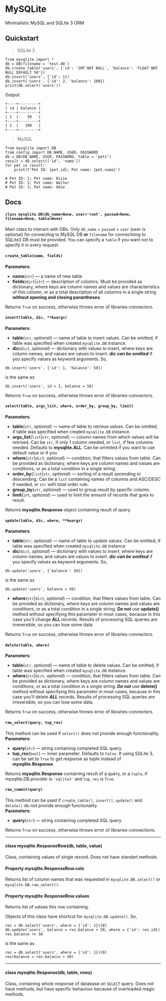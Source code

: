# MySQLite

Minimalistic MySQL and SQLite 3 ORM  

## Quickstart

> SQLite 3
```python3
from mysqlite import *
db = DB(filename = 'test.db')
db.create_table('users', {'id': 'INT NOT NULL', 'balance': 'FLOAT NOT NULL DEFAULT 50'})
db.insert('users', {'id': 1})
db.insert('users', {'id': 2, 'balance': 100})
print(db.select('users'))
```
Output:
```pycon
+----+---------+
| id | balance |
+----+---------+
| 1  |    50   |
+----+---------+
| 2  |   100   |
+----+---------+
```

> MySQL
```python3
from mysqlite import DB
from config import DB_NAME, USER, PASSWORD
db = DB(DB_NAME, USER, PASSWORD, table = 'pets')
result = db.select(['id', 'name'])
for pet in result:
    print(f'Pet ID: {pet.id}; Pet name: {pet.name}')

# Pet ID: 1; Pet name: Dixie
# Pet ID: 2; Pet name: Walter
# Pet ID: 3; Pet name: Odie
```  
## Docs

#### `class mysqlite.DB(db_name=None, user='root', passwd=None, filename=None, table=None)`
Main class to interact with DBs. Only `db_name` + `passwd` + `user` (user is optional) for connecting to MySQL DB **or** `filename` for connectiong to SQLite3 DB must be provided. You can specify a `table` if you want not to specify it in every request.  
#### `create_table(name, fields)`
**Parameters**:
- **name**(`str`) — a name of new table
- **fields**(`dict`|`str`) — description of columns. Must be provided as dictionary, where keys are column names and values are characteristics of this column, or as a total description of all columns in a single string **without opening and closing parantheses**.

Returns `True` on success, otherwise throws error of libraries-connectors.  
#### `insert(table, dic, **kwargs)`
**Parameters**:
- **table**(`str`, _optional_) — name of table to insert values. Can be omitted, if table was specified when created `mysqlite.DB` instance.
- **dic**(`dict`, _optional_) — dictionary with values to insert, where keys are column names, and values are values to insert.
**dic** **_can be omitted_** if you specify values as keyword arguments. So,
```python3
db.insert('users', {'id': 1, 'balance': 50})
```
is the same as
```python3
db.insert('users', id = 1, balance = 50)
```

Returns `True` on success, otherwise throws error of libraries-connectors.  
#### `select(table, args_list, where, order_by, group_by, limit)`
**Parameters**:
- **table**(`str`, _optional_) — name of table to retrieve values. Can be omitted, if table was specified when created `mysqlite.DB` instance.
- **args_list**(`list`|`str`, _optional_) — column names from which values will be retrived. Can be `str`, if only 1 column needed, or `list`, if few columns needed. Defaults to **mysqlite.ALL**. Can be ommited if you want to use default value or if you 
- **where**(`str`|`dict`, _optional_) — condition, that filters values from table. Can be provided as dictionary, where keys are column names and values are conditions, or as a total condition in a single string.
- **order_by**(`list`|`str`, _optional_) — sorting of a result ascending or descending. Can be a `list` containing names of columns and ASC/DESC if needed, or `str` with total order rule.
- **group_by**(`str`, _optional_) — used to group result by specific column.
- **limit**(`int`, _optional_) — used to limit the amount of records that goes to result.

Returns **mysqlite.Response** object containing result of query.  
#### `update(table, dic, where, **kwargs)`
**Parameters**:
- **table**(`str`, _optional_) — name of table to update values. Can be omitted, if table was specified when created `mysqlite.DB` instance.
- **dic**(`dict`, _optional_) — dictionary with values to insert, where keys are column names, and values are values to insert.
**dic** **_can be omitted_** if you specify values as keyword arguments. So,
```python3
db.update('users', {'balance': 50})
```
is the same as
```python3
db.update('users', balance = 50)
```
- **where**(`str`|`dict`, _optional_) — condition, that filters values from table. Can be provided as dictionary, where keys are column names and values are conditions, or as a total condition in a single string.
**_Do not_** use **update()** method without specifying this parameter in most cases, because in this case you'll change **_ALL_** records. Results of processing SQL queries are irreversible, so you can lose some data.

Returns `True` on success, otherwise throws error of libraries-connectors.  
#### `delete(table, where)`
**Parameters**:
- **table**(`str`, _optional_) — name of table to delete values. Can be omitted, if table was specified when created `mysqlite.DB` instance.
- **where**(`str`|`dict`, _optional_) — condition, that filters values from table. Can be provided as dictionary, where keys are column names and values are conditions, or as a total condition in a single string.
**_Do not_** use **delete()** method without specifying this parameter in most cases, because in this case you'll delete **_ALL_** records. Results of processing SQL queries are irreversible, so you can lose some data.

Returns `True` on success, otherwise throws error of libraries-connectors.  
#### `raw_select(query, tup_res)`
This method can be used if `select()` does not provide enough functionality.  
**Parameters**:
- **query**(`str`) — string containing completed SQL query.
- **tup_res**(`bool`) — inner parameter. Defaults to `False`. If using SQLite 3, can be set to `True` to get response as tuple instead of **mysqlite.Response**.

Returns **mysqlite.Response** containing result of a query, or a `tuple`, if mysqlite.DB.provider is `'sqlite3'` and `tup_res` is `True`.  
#### `raw_commit(query)`
This method can be used if `create_table()`, `insert()`, `update()` and `delete()` do not provide enough functionality.  
**Parameters**:
- **query**(`str`) — string containing completed SQL query.

Returns `True` on success, otherwise throws error of libraries-connections.

***

#### class mysqlite.ResponseRow(db, table, value)
Class, containing values of single record. Does not have standart methods.  
#### Property mysqlite.ResponseRow.cols
Returns list of column names that was requested in `mysqlite.DB.select()` or `mysqlite.DB.raw_select()`.  
#### Property mysqlite.ResponseRow.values
Returns list of values this row containing.  

Objects of this class have shortcut for `mysqlite.DB.update()`. So,
```python3
res = db.select('users', where = {'id': 1})[0]
db.update('users', balance = res.balance + 50, where = {'id': res.id})
res.balance += 50
```
is the same as
```python3
res = db.select('users', where = {'id': 1})[0]
res(balance = res.balance + 50)
```

***

#### class mysqlite.Response(db, table, rows)
Class, containing whole response of database on `SELECT` query.
Does not have methods, but have specific behaviour because of overloaded magic methods.
